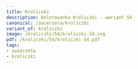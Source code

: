 ```yaml
---
title: Kroliczki
description: Kolorowanka Kroliczki - wariant 54
canonical: /zwierzeta/kroliczki
variant_of: kroliczki
image: /kroliczki/54/kroliczki-54.svg
pdf: /kroliczki/54/kroliczki-54.pdf
tags:
- zwierzeta
- kroliczki
---
```

